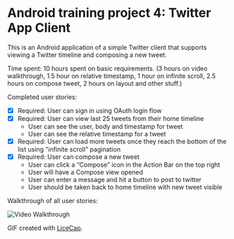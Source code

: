 Android training project 4: Twitter App Client
==========================

This is an Android application of a simple Twitter client that supports viewing 
a Twitter timeline and composing a new tweet.

Time spent: 10 hours spent on basic requirements. (3 hours on video walkthrough, 
1.5 hour on relative timestamp, 1 hour on infinite scroll, 2.5 hours on compose tweet,
2 hours on layout and other stuff.)

Completed user stories:
 * [x] Required: User can sign in using OAuth login flow
 * [x] Required: User can view last 25 tweets from their home timeline
    * User can see the user, body and timestamp for tweet
    * User can see the relative timestamp for a tweet
 * [x] Required: User can load more tweets once they reach the bottom of the list using "infinite scroll" pagination
 * [x] Required: User can compose a new tweet
    * User can click a “Compose” icon in the Action Bar on the top right
    * User will have a Compose view opened
    * User can enter a message and hit a button to post to twitter
    * User should be taken back to home timeline with new tweet visible
    
Walkthrough of all user stories: 

![Video Walkthrough](anim_twitter_app_client.gif)

GIF created with [LiceCap](http://www.cockos.com/licecap/).
